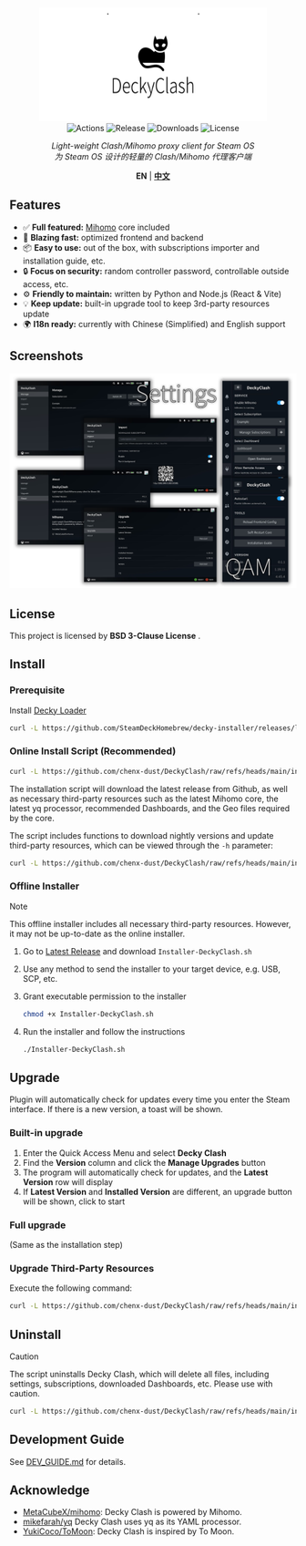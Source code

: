 <div align="center">
   <img src="./assets/logo.svg" width="400" height="200" alt="Decky Clash">
   <div>
      <img src="https://img.shields.io/github/check-runs/chenx-dust/DeckyClash/main" alt="Actions">
      <img src="https://img.shields.io/github/v/release/chenx-dust/DeckyClash" alt="Release">
      <img src="https://img.shields.io/github/downloads/chenx-dust/DeckyClash/total" alt="Downloads">
      <img src="https://img.shields.io/badge/license-BSD 3--Clause-blue" alt="License">
   </div>
   <p>
      <i>Light-weight Clash/Mihomo proxy client for Steam OS</i>
      <br>
      <i>为 Steam OS 设计的轻量的 Clash/Mihomo 代理客户端</i>
   </p>
   <p>
      <b>EN</b> | <b><a href="./README_CN.md">中文</a></b>
   <p>
</div>

## Features

- ✅ **Full featured:** [Mihomo](https://github.com/MetaCubeX/mihomo) core included
- 🚀 **Blazing fast:** optimized frontend and backend
- 📦 **Easy to use:** out of the box, with subscriptions importer and installation guide, etc.
- 🔒 **Focus on security:** random controller password, controllable outside access, etc.
- ⚙️ **Friendly to maintain:** written by Python and Node.js (React & Vite)
- 💡 **Keep update:** built-in upgrade tool to keep 3rd-party resources update
- 🌍 **I18n ready:** currently with Chinese (Simplified) and English support

## Screenshots

![Screenshots](./assets/screenshots.png)

## License

This project is licensed by **BSD 3-Clause License** .

## Install

### Prerequisite

Install [Decky Loader](https://github.com/SteamDeckHomebrew/decky-loader)

```sh
curl -L https://github.com/SteamDeckHomebrew/decky-installer/releases/latest/download/install_release.sh | sh
```

### Online Install Script (Recommended)

```sh
curl -L https://github.com/chenx-dust/DeckyClash/raw/refs/heads/main/install.sh | bash
```

The installation script will download the latest release from Github, as well as necessary third-party resources such as the latest Mihomo core, the latest yq processor, recommended Dashboards, and the Geo files required by the core.

The script includes functions to download nightly versions and update third-party resources, which can be viewed through the `-h` parameter:

```sh
curl -L https://github.com/chenx-dust/DeckyClash/raw/refs/heads/main/install.sh | bash -s -- -h
```

### Offline Installer

> [!NOTE]
> This offline installer includes all necessary third-party resources. However, it may not be up-to-date as the online installer.

1. Go to [Latest Release](https://github.com/chenx-dust/DeckyClash/releases/latest) and download `Installer-DeckyClash.sh`

2. Use any method to send the installer to your target device, e.g. USB, SCP, etc.

3. Grant executable permission to the installer

   ```sh
   chmod +x Installer-DeckyClash.sh
   ```

4. Run the installer and follow the instructions

   ```sh
   ./Installer-DeckyClash.sh
   ```

## Upgrade

Plugin will automatically check for updates every time you enter the Steam interface. If there is a new version, a toast will be shown.

### Built-in upgrade

1. Enter the Quick Access Menu and select **Decky Clash**
2. Find the **Version** column and click the **Manage Upgrades** button
3. The program will automatically check for updates, and the **Latest Version** row will display
4. If **Latest Version** and **Installed Version** are different, an upgrade button will be shown, click to start

### Full upgrade

(Same as the installation step)

### Upgrade Third-Party Resources

Execute the following command:

```sh
curl -L https://github.com/chenx-dust/DeckyClash/raw/refs/heads/main/install.sh | bash -s -- --without-plugin --without-restart --yes
```

## Uninstall

> [!CAUTION]
> The script uninstalls Decky Clash, which will delete all files, including settings, subscriptions, downloaded Dashboards, etc. Please use with caution.

```sh
curl -L https://github.com/chenx-dust/DeckyClash/raw/refs/heads/main/install.sh | bash -s -- --clean-uninstall
```

## Development Guide

See [DEV_GUIDE.md](./docs/DEV_GUIDE.md) for details.

## Acknowledge

- [MetaCubeX/mihomo](https://github.com/MetaCubeX/mihomo): Decky Clash is powered by Mihomo.
- [mikefarah/yq](https://github.com/mikefarah/yq) Decky Clash uses yq as its YAML processor.
- [YukiCoco/ToMoon](https://github.com/YukiCoco/ToMoon): Decky Clash is inspired by To Moon.
